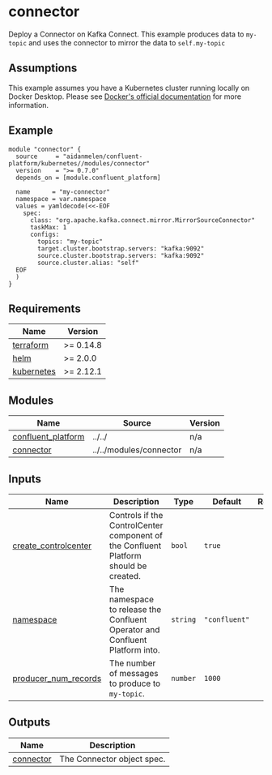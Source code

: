 # connector

Deploy a Connector on Kafka Connect. This example produces data to `my-topic` and uses the connector to mirror the data to `self.my-topic`

## Assumptions

This example assumes you have a Kubernetes cluster running locally on Docker Desktop. Please see [Docker's official documentation](https://docs.docker.com/desktop/kubernetes/) for more information.

<!-- BEGINNING OF PRE-COMMIT-TERRAFORM DOCS HOOK -->

## Example

```hcl
module "connector" {
  source     = "aidanmelen/confluent-platform/kubernetes//modules/connector"
  version    = ">= 0.7.0"
  depends_on = [module.confluent_platform]

  name      = "my-connector"
  namespace = var.namespace
  values = yamldecode(<<-EOF
    spec:
      class: "org.apache.kafka.connect.mirror.MirrorSourceConnector"
      taskMax: 1
      configs:
        topics: "my-topic"
        target.cluster.bootstrap.servers: "kafka:9092"
        source.cluster.bootstrap.servers: "kafka:9092"
        source.cluster.alias: "self"
  EOF
  )
}
```

## Requirements

| Name | Version |
|------|---------|
| <a name="requirement_terraform"></a> [terraform](#requirement\_terraform) | >= 0.14.8 |
| <a name="requirement_helm"></a> [helm](#requirement\_helm) | >= 2.0.0 |
| <a name="requirement_kubernetes"></a> [kubernetes](#requirement\_kubernetes) | >= 2.12.1 |
## Modules

| Name | Source | Version |
|------|--------|---------|
| <a name="module_confluent_platform"></a> [confluent\_platform](#module\_confluent\_platform) | ../../ | n/a |
| <a name="module_connector"></a> [connector](#module\_connector) | ../../modules/connector | n/a |
## Inputs

| Name | Description | Type | Default | Required |
|------|-------------|------|---------|:--------:|
| <a name="input_create_controlcenter"></a> [create\_controlcenter](#input\_create\_controlcenter) | Controls if the ControlCenter component of the Confluent Platform should be created. | `bool` | `true` | no |
| <a name="input_namespace"></a> [namespace](#input\_namespace) | The namespace to release the Confluent Operator and Confluent Platform into. | `string` | `"confluent"` | no |
| <a name="input_producer_num_records"></a> [producer\_num\_records](#input\_producer\_num\_records) | The number of messages to produce to `my-topic`. | `number` | `1000` | no |
## Outputs

| Name | Description |
|------|-------------|
| <a name="output_connector"></a> [connector](#output\_connector) | The Connector object spec. |
<!-- END OF PRE-COMMIT-TERRAFORM DOCS HOOK -->
